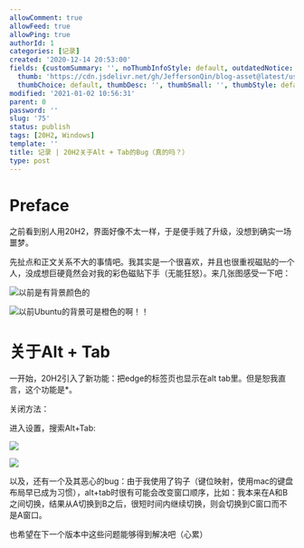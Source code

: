 ```yaml
---
allowComment: true
allowFeed: true
allowPing: true
authorId: 1
categories: [记录]
created: '2020-12-14 20:53:00'
fields: {customSummary: '', noThumbInfoStyle: default, outdatedNotice: 'no', reprint: standard,
  thumb: 'https://cdn.jsdelivr.net/gh/JeffersonQin/blog-asset@latest/usr/uploads/bg/83.png',
  thumbChoice: default, thumbDesc: '', thumbSmall: '', thumbStyle: default}
modified: '2021-01-02 10:56:31'
parent: 0
password: ''
slug: '75'
status: publish
tags: [20H2, Windows]
template: ''
title: 记录 | 20H2关于Alt + Tab的Bug（真的吗？）
type: post
---
```

# Preface

之前看到别人用20H2，界面好像不太一样，于是便手贱了升级，没想到确实一场噩梦。

先扯点和正文关系不大的事情吧。我其实是一个很喜欢，并且也很重视磁贴的一个人，没成想巨硬竟然会对我的彩色磁贴下手（无能狂怒）。来几张图感受一下吧：

![以前是有背景颜色的](https://cdn.jsdelivr.net/gh/JeffersonQin/blog-asset@latest/usr/uploads/2020/12/1607950398.png)

![以前Ubuntu的背景可是橙色的啊！！](https://cdn.jsdelivr.net/gh/JeffersonQin/blog-asset@latest/usr/uploads/2020/12/1607950470.png)

# 关于Alt + Tab

一开始，20H2引入了新功能：把edge的标签页也显示在alt tab里。但是恕我直言，这个功能是\*。

关闭方法：

进入设置，搜索Alt+Tab:

![](https://cdn.jsdelivr.net/gh/JeffersonQin/blog-asset@latest/usr/uploads/2020/12/1607951701.png)

![](https://cdn.jsdelivr.net/gh/JeffersonQin/blog-asset@latest/usr/uploads/2020/12/1607951733.png)

以及，还有一个及其恶心的bug：由于我使用了钩子（键位映射，使用mac的键盘布局早已成为习惯），alt+tab时很有可能会改变窗口顺序，比如：我本来在A和B之间切换，结果从A切换到B之后，很短时间内继续切换，则会切换到C窗口而不是A窗口。

也希望在下一个版本中这些问题能够得到解决吧（心累）

